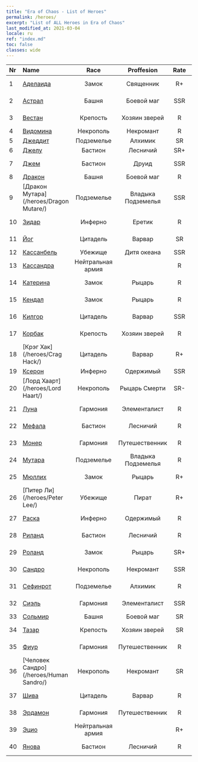 ```yaml
---
title: "Era of Chaos - List of Heroes"
permalink: /heroes/
excerpt: "List of ALL Heroes in Era of Chaos"
last_modified_at: 2021-03-04
locale: ru
ref: "index.md"
toc: false
classes: wide
---
```

  | Nr |    Name    |  Race   |  Proffesion   |  Rate  |    Specialty     |
  |:---|:-----------|:-------:|:-------------:|:------:|:-----------------|
  | 1 | [Аделаида](/heroes/Adelaide/) | Замок | Священник | R+ |  Кольцо холода  |
  | 2 | [Астрал](/heroes/Astral/) | Башня | Боевой маг | SSR |  Увеличение магии  |
  | 3 | [Вестан](/heroes/Wystan/) | Крепость | Хозяин зверей | R |  Болотный охотник  |
  | 4 | [Видомина](/heroes/Vidomina/) | Некрополь | Некромант | R |  Некромант  |
  | 5 | [Джеддит](/heroes/Jeddite/) | Подземелье | Алхимик | SR |  Цикл жизни  |
  | 6 | [Джелу](/heroes/Gelu/) | Бастион | Лесничий | SR+ |  Снайпер  |
  | 7 | [Джем](/heroes/Gem/) | Бастион | Друид | SSR |  Природное исцеление  |
  | 8 | [Дракон](/heroes/Dracon/) | Башня | Боевой маг | R |  Колдуны  |
  | 9 | [Дракон Мутара](/heroes/Dragon Mutare/) | Подземелье | Владыка Подземелья | SSR |  Пробуждение дракона  |
  | 10 | [Зидар](/heroes/Zydar/) | Инферно | Еретик | R |  Призыв Инферно  |
  | 11 | [Йог](/heroes/Yog/) | Цитадель | Варвар | SR |  Разъяренные циклопы  |
  | 12 | [Кассанбель](/heroes/Cassanbel/) | Убежище | Дитя океана | SSR |  Песнь океана  |
  | 13 | [Кассандра](/heroes/Kassandra/) | Нейтральная армия |  | R |  Армия спартанцев  |
  | 14 | [Катерина](/heroes/Catherine/) | Замок | Рыцарь | R |  Железные крестоносцы  |
  | 15 | [Кендал](/heroes/Kendal/) | Замок | Рыцарь | R |  Мастер тактики  |
  | 16 | [Килгор](/heroes/Kilgor/) | Цитадель | Варвар | SSR |  Боевое чудище  |
  | 17 | [Корбак](/heroes/Korbac/) | Крепость | Хозяин зверей | R |  Змей в воздухе  |
  | 18 | [Крэг Хак](/heroes/Crag Hack/) | Цитадель | Варвар | R+ |  Наступление  |
  | 19 | [Ксерон](/heroes/Xeron/) | Инферно | Одержимый | SSR |  Архидьявол  |
  | 20 | [Лорд Хаарт](/heroes/Lord Haart/) | Некрополь | Рыцарь Смерти | SR- |  Рыцарь Смерти  |
  | 21 | [Луна](/heroes/Luna/) | Гармония | Элементалист | R |  Стена Инферно  |
  | 22 | [Мефала](/heroes/Mephala/) | Бастион | Лесничий | R |  Абсолютная защита  |
  | 23 | [Монер](/heroes/Monere/) | Гармония | Путешественник | R |  Элементаль Мысли  |
  | 24 | [Мутара](/heroes/Mutare/) | Подземелье | Владыка Подземелья | R |  Подземелье безумия  |
  | 25 | [Мюллих](/heroes/Mullich/) | Замок | Рыцарь | R+ |  Штурмовая атака  |
  | 26 | [Питер Ли](/heroes/Peter Lee/) | Убежище | Пират | R+ |  Поднятый парус  |
  | 27 | [Раска](/heroes/Rashka/) | Инферно | Одержимый | R |  Повелители Огня  |
  | 28 | [Риланд](/heroes/Ryland/) | Бастион | Лесничий | R |  Дендроид-страж  |
  | 29 | [Роланд](/heroes/Roland/) | Замок | Рыцарь | SR+ |  Повышение боевого духа  |
  | 30 | [Сандро](/heroes/Sandro/) | Некрополь | Некромант | SSR |  Падение тьмы  |
  | 31 | [Сефинрот](/heroes/Sephinroth/) | Подземелье | Алхимик | R |  Кристальный взгляд  |
  | 32 | [Сиэль](/heroes/Ciele/) | Гармония | Элементалист | SSR |  Резонанс стихий  |
  | 33 | [Сольмир](/heroes/Solmyr/) | Башня | Боевой маг | SR |  Цепь молний  |
  | 34 | [Тазар](/heroes/Tazar/) | Крепость | Хозяин зверей | SR |  Кровавая ярость  |
  | 35 | [Фиур](/heroes/Fiur/) | Гармония | Путешественник | R |  Элементаль Огня  |
  | 36 | [Человек Сандро](/heroes/Human Sandro/) | Некрополь | Некромант | SR |  Бессмертная душа  |
  | 37 | [Шива](/heroes/Shiva/) | Цитадель | Варвар | R |  Вестники бури  |
  | 38 | [Эрдамон](/heroes/Erdamon/) | Гармония | Путешественник | R |  Король камней  |
  | 39 | [Эцио](/heroes/Ezio/) | Нейтральная армия |  | R+ |  Братство  |
  | 40 | [Янова](/heroes/Jenova/) | Бастион | Лесничий | R |  Дева единорога  |
